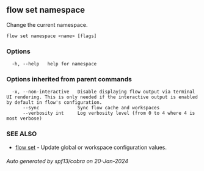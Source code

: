 ## flow set namespace

Change the current namespace.

```
flow set namespace <name> [flags]
```

### Options

```
  -h, --help   help for namespace
```

### Options inherited from parent commands

```
  -x, --non-interactive   Disable displaying flow output via terminal UI rendering. This is only needed if the interactive output is enabled by default in flow's configuration.
      --sync              Sync flow cache and workspaces
      --verbosity int     Log verbosity level (from 0 to 4 where 4 is most verbose)
```

### SEE ALSO

* [flow set](flow_set.md)	 - Update global or workspace configuration values.

###### Auto generated by spf13/cobra on 20-Jan-2024

